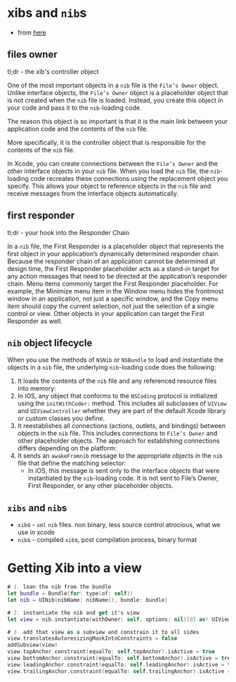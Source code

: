 # xibs and `nib`s

* from [here](https://developer.apple.com/library/content/documentation/Cocoa/Conceptual/LoadingResources/Cocoa`nib`s/Cocoa`nib`s.html)

## files owner
tl;dr - the xib's controller object

One of the most important objects in a `nib` file is the `File’s Owner` object.
Unlike interface objects, the `File’s Owner` object is a placeholder object that
is not created when the `nib` file is loaded. Instead, you create this object in
your code and pass it to the `nib`-loading code.

The reason this object is so important is that it is the main link between your application code and the
contents of the `nib` file.

More specifically, it is the controller object that is responsible for the contents of the `nib` file.

In Xcode, you can create connections between the `File’s Owner` and the other
interface objects in your `nib` file. When you load the `nib` file, the `nib`-loading
code recreates these connections using the replacement object you specify. This
allows your object to reference objects in the `nib` file and receive messages
from the interface objects automatically.

## first responder
tl;dr - your hook into the Responder Chain

In a `nib` file, the First Responder is a placeholder object that represents the
first object in your application’s dynamically determined responder chain.
Because the responder chain of an application cannot be determined at design
time, the First Responder placeholder acts as a stand-in target for any action
messages that need to be directed at the application’s responder chain. Menu
items commonly target the First Responder placeholder. For example, the Minimize
menu item in the Window menu hides the frontmost window in an application, not
just a specific window, and the Copy menu item should copy the current
selection, not just the selection of a single control or view. Other objects in
your application can target the First Responder as well.

## `nib` object lifecycle

When you use the methods of `NSNib` or `NSBundle` to load and instantiate the
objects in a `nib` file, the underlying `nib`-loading code does the following:

1. It loads the contents of the `nib` file and any referenced resource files into memory:
1. In iOS, any object that conforms to the `NSCoding` protocol is initialized
using the `initWithCoder:` method. This includes all subclasses of `UIView` and
`UIViewController` whether they are part of the default Xcode library or custom
classes you define.
1. It reestablishes all connections (actions, outlets, and bindings) between
objects in the `nib` file. This includes connections to `File’s Owner` and other
placeholder objects. The approach for establishing connections differs depending
on the platform:
1. It sends an `awakeFromnib` message to the appropriate objects in the `nib` file that define the matching selector:
    * In iOS, this message is sent only to the interface objects that were instantiated by the `nib`-loading code. It is not sent to File’s Owner, First Responder, or any other placeholder objects.

## `xibs` and `nib`s
* `xib`s - `xml` `nib` files. non binary, less source control atrocious, what we use in xcode
* ``nib``s - compiled `xib`s, post compilation process, binary format

# Getting Xib into a view
```swift
# 1. loan the nib from the bundle
let bundle = Bundle(for: type(of: self))
let nib = UINib(nibName: nibName(), bundle: bundle)
```

```swift
# 2. instantiate the nib and get it's view
let view = nib.instantiate(withOwner: self, options: nil)[0] as! UIView
```

```swift
# 3. add that view as a subview and constrain it to all sides
view.translatesAutoresizingMaskIntoConstraints = false
addSubview(view)
view.topAnchor.constraint(equalTo: self.topAnchor).isActive = true
view.bottomAnchor.constraint(equalTo: self.bottomAnchor).isActive = true
view.leadingAnchor.constraint(equalTo: self.leadingAnchor).isActive = true
view.trailingAnchor.constraint(equalTo: self.trailingAnchor).isActive = true
```
